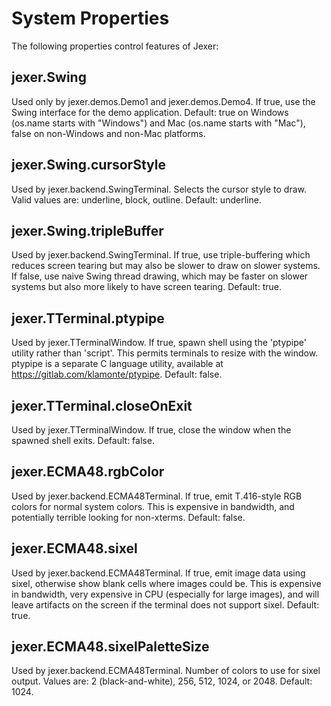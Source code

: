 System Properties
=================

The following properties control features of Jexer:

jexer.Swing
-----------

Used only by jexer.demos.Demo1 and jexer.demos.Demo4.  If true, use the Swing interface for the demo application.  Default: true on Windows (os.name starts with "Windows") and Mac (os.name starts with "Mac"), false on non-Windows and non-Mac platforms.

jexer.Swing.cursorStyle
-----------------------

Used by jexer.backend.SwingTerminal.  Selects the cursor style to draw.  Valid values are: underline, block, outline.  Default: underline.

jexer.Swing.tripleBuffer
------------------------

Used by jexer.backend.SwingTerminal.  If true, use triple-buffering which reduces screen tearing but may also be slower to draw on slower systems.  If false, use naive Swing thread drawing, which may be faster on slower systems but also more likely to have screen tearing.  Default: true.

jexer.TTerminal.ptypipe
-----------------------

Used by jexer.TTerminalWindow.  If true, spawn shell using the 'ptypipe' utility rather than 'script'.  This permits terminals to resize with the window.  ptypipe is a separate C language utility, available at https://gitlab.com/klamonte/ptypipe.  Default: false.

jexer.TTerminal.closeOnExit
---------------------------

Used by jexer.TTerminalWindow.  If true, close the window when the spawned shell exits.  Default: false.

jexer.ECMA48.rgbColor
---------------------

Used by jexer.backend.ECMA48Terminal.  If true, emit T.416-style RGB colors for normal system colors.  This is expensive in bandwidth, and potentially terrible looking for non-xterms.  Default: false.

jexer.ECMA48.sixel
------------------

Used by jexer.backend.ECMA48Terminal.  If true, emit image data using sixel, otherwise show blank cells where images could be.  This is expensive in bandwidth, very expensive in CPU (especially for large images), and will leave artifacts on the screen if the terminal does not support sixel.  Default: true.

jexer.ECMA48.sixelPaletteSize
-----------------------------

Used by jexer.backend.ECMA48Terminal.  Number of colors to use for sixel output.  Values are: 2 (black-and-white), 256, 512, 1024, or 2048.  Default: 1024.
